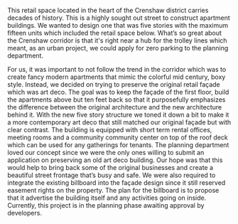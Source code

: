 This retail space located in the heart of the Crenshaw district carries decades of history. This is a highly sought out street to construct apartment buildings. We wanted to design one that was five stories with the maximum fifteen units which included the retail space below. What’s so great about the Crenshaw corridor is that it's right near a hub for the trolley lines which meant, as an urban project, we could apply for zero parking to the planning department.

For us, it was important to not follow the trend in the corridor which was to create fancy modern apartments that mimic the colorful mid century, boxy style. Instead, we decided on trying to preserve the original retail façade which was art deco. The goal was to keep the façade of the first floor, build the apartments above but ten feet back so that it purposefully emphasizes the difference between the original architecture and the new architecture behind it. With the new five story structure we toned it down a bit to make it a more contemporary art deco that still matched our original façade but with clear contrast. The building is equipped with short term rental offices, meeting rooms and a community community center on top of the roof deck which can be used for any gatherings for tenants. The planning department loved our concept since we were the only ones willing to submit an application on preserving an old art deco building. Our hope was that this would help to bring back some of the original businesses and create a beautiful street frontage that’s busy and safe. We were also required to integrate the existing billboard into the façade design since it still reserved easement rights on the property. The plan for the billboard is to propose that it advertise the building itself and any activities going on inside. Currently, this project is in the planning phase awaiting approval by developers.

